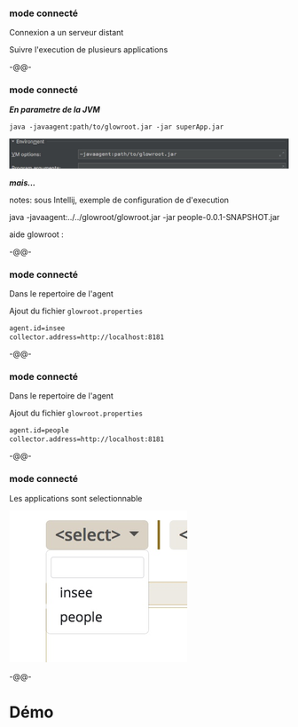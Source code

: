 ### mode connecté

Connexion a un serveur distant

Suivre l'execution de plusieurs applications

-@@-

### mode connecté

***En parametre de la JVM***

```
java -javaagent:path/to/glowroot.jar -jar superApp.jar
```

![](images/intellij-javaagent.png)<!-- .element class="fragment" -->

***mais...***<!-- .element class="fragment" -->

notes:
sous Intellij, exemple de configuration de d'execution

java -javaagent:../../glowroot/glowroot.jar -jar people-0.0.1-SNAPSHOT.jar

aide glowroot : [](https://github.com/glowroot/glowroot/wiki/Where-are-my-application-server%27s-JVM-args%3F#spring-boot)

-@@-

### mode connecté

Dans le repertoire de l'agent

Ajout du fichier `glowroot.properties`

```
agent.id=insee
collector.address=http://localhost:8181
```

-@@-

### mode connecté

Dans le repertoire de l'agent

Ajout du fichier `glowroot.properties`

```
agent.id=people
collector.address=http://localhost:8181
```

-@@-

### mode connecté

Les applications sont selectionnable

![](images/connected-01.jpeg)

-@@-

# Démo

